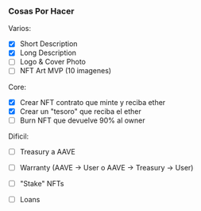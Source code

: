 ### Cosas Por Hacer

Varios:
- [x] Short Description
- [x] Long Description
- [ ] Logo & Cover Photo
- [ ] NFT Art MVP (10 imagenes)

Core:
- [x] Crear NFT contrato que minte y reciba ether
- [x] Crear un "tesoro" que reciba el ether
- [ ] Burn NFT que devuelve 90% al owner

Dificil:
- [ ] Treasury a AAVE
- [ ] Warranty (AAVE -> User o AAVE -> Treasury -> User)
- [ ] "Stake" NFTs
- [ ] Loans



